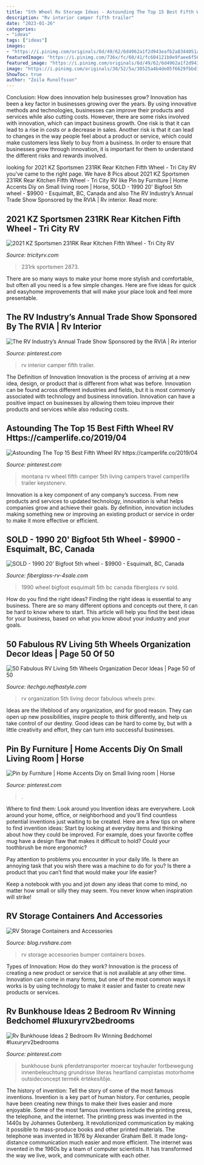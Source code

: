 ```yaml
---
title: "5th Wheel Rv Storage Ideas - Astounding The Top 15 Best Fifth Wheel Rv Https://camperlife.co/2019/04"
description: "Rv interior camper fifth trailer"
date: "2023-01-26"
categories:
- "ideas"
tags: ["ideas"]
images:
- "https://i.pinimg.com/originals/6d/49/62/6d4962a1f2d943eafb2a8344051ae160.jpg"
featuredImage: "https://i.pinimg.com/736x/fc/60/41/fc604121b0e9faee6f566c132d1abc54.jpg"
featured_image: "https://i.pinimg.com/originals/6d/49/62/6d4962a1f2d943eafb2a8344051ae160.jpg"
image: "https://i.pinimg.com/originals/38/52/5a/38525a4b4de05f6629fbbd192e28feef.jpg"
ShowToc: true
author: "Zoila Runolfsson"
---
```



Conclusion: How does innovation help businesses grow?
Innovation has been a key factor in businesses growing over the years. By using innovative methods and technologies, businesses can improve their products and services while also cutting costs. However, there are some risks involved with innovation, which can impact business growth. One risk is that it can lead to a rise in costs or a decrease in sales. Another risk is that it can lead to changes in the way people feel about a product or service, which could make customers less likely to buy from a business. In order to ensure that businesses grow through innovation, it is important for them to understand the different risks and rewards involved.

	

		
looking for 2021 KZ Sportsmen 231RK Rear Kitchen Fifth Wheel - Tri City RV you've came to the right page. We have 8 Pics about 2021 KZ Sportsmen 231RK Rear Kitchen Fifth Wheel - Tri City RV like Pin by Furniture | Home Accents Diy on Small living room | Horse, SOLD - 1990 20&#039; Bigfoot 5th wheel - $9900 - Esquimalt, BC, Canada and also The RV Industry’s Annual Trade Show Sponsored by the RVIA | Rv interior. Read more:
		
    
## 2021 KZ Sportsmen 231RK Rear Kitchen Fifth Wheel - Tri City RV

<img loading=lazy src="https://tricityrv.com/wp-content/uploads/2020/11/IMG_2873-2.jpg" onerror="this.onerror=null;this.src='https://tse1.mm.bing.net/th?id=OIP.bRe4k8GfpdKEi1j6ZuexNgHaFj&amp;pid=15.1';" alt="2021 KZ Sportsmen 231RK Rear Kitchen Fifth Wheel - Tri City RV">

_Source: tricityrv.com_

>231rk sportsmen 2873. 

	

There are so many ways to make your home more stylish and comfortable, but often all you need is a few simple changes. Here are five ideas for quick and easyhome improvements that will make your place look and feel more presentable.

    
## The RV Industry’s Annual Trade Show Sponsored By The RVIA | Rv Interior

<img loading=lazy src="https://i.pinimg.com/originals/6d/49/62/6d4962a1f2d943eafb2a8344051ae160.jpg" onerror="this.onerror=null;this.src='https://tse2.mm.bing.net/th?id=OIP.w6cVE-Jmjdjyo_X_Qnmv4QHaLG&amp;pid=15.1';" alt="The RV Industry’s Annual Trade Show Sponsored by the RVIA | Rv interior">

_Source: pinterest.com_

>rv interior camper fifth trailer. 

	

The Definition of Innovation
Innovation is the process of arriving at a new idea, design, or product that is different from what was before. Innovation can be found across different industries and fields, but it is most commonly associated with technology and business innovation. Innovation can have a positive impact on businesses by allowing them toieu improve their products and services while also reducing costs.

    
## Astounding The Top 15 Best Fifth Wheel RV Https://camperlife.co/2019/04

<img loading=lazy src="https://i.pinimg.com/736x/ef/42/ff/ef42fff7a26279fbcb726ea581f5e7d9.jpg" onerror="this.onerror=null;this.src='https://tse2.mm.bing.net/th?id=OIP.gXJ_qub6RYSKEtYtnIwwPQHaE4&amp;pid=15.1';" alt="Astounding The Top 15 Best Fifth Wheel RV https://camperlife.co/2019/04">

_Source: pinterest.com_

>montana rv wheel fifth camper 5th living campers travel camperlife trailer keystonerv. 

	

Innovation is a key component of any company’s success. From new products and services to updated technology, innovation is what helps companies grow and achieve their goals. By definition, innovation includes making something new or improving an existing product or service in order to make it more effective or efficient.

    
## SOLD - 1990 20&#039; Bigfoot 5th Wheel - $9900 - Esquimalt, BC, Canada

<img loading=lazy src="https://www.fiberglass-rv-4sale.com/sites/default/files/7/177a94.jpg" onerror="this.onerror=null;this.src='https://tse2.mm.bing.net/th?id=OIP.Yh8_yOvmSEQpiIRv0TZgaQHaFj&amp;pid=15.1';" alt="SOLD - 1990 20&#039; Bigfoot 5th wheel - $9900 - Esquimalt, BC, Canada">

_Source: fiberglass-rv-4sale.com_

>1990 wheel bigfoot esquimalt 5th bc canada fiberglass rv sold. 

	

How do you find the right ideas?
Finding the right ideas is essential to any business. There are so many different options and concepts out there, it can be hard to know where to start. This article will help you find the best ideas for your business, based on what you know about your industry and your goals.

    
## 50 Fabulous RV Living 5th Wheels Organization Decor Ideas | Page 50 Of 50

<img loading=lazy src="http://itechgo.com/wp-content/uploads/2018/05/Fabulous-RV-Living-5th-Wheels-Organization-Decor-Ideas-50.jpg" onerror="this.onerror=null;this.src='https://tse2.mm.bing.net/th?id=OIP.PhmIN4QdoYy4uhTwGuW-twHaJ4&amp;pid=15.1';" alt="50 Fabulous RV Living 5th Wheels Organization Decor Ideas | Page 50 of 50">

_Source: itechgo.nafhastyle.com_

>rv organization 5th living decor fabulous wheels prev. 

	

Ideas are the lifeblood of any organization, and for good reason. They can open up new possibilities, inspire people to think differently, and help us take control of our destiny. Good ideas can be hard to come by, but with a little creativity and effort, they can turn into successful businesses.

    
## Pin By Furniture | Home Accents Diy On Small Living Room | Horse

<img loading=lazy src="https://i.pinimg.com/originals/38/52/5a/38525a4b4de05f6629fbbd192e28feef.jpg" onerror="this.onerror=null;this.src='https://tse2.mm.bing.net/th?id=OIP.T6e2cfzvP3IROxEPJRYqIgHaJ4&amp;pid=15.1';" alt="Pin by Furniture | Home Accents Diy on Small living room | Horse">

_Source: pinterest.com_

>. 

	

Where to find them: Look around you
Invention ideas are everywhere. Look around your home, office, or neighborhood and you’ll find countless potential inventions just waiting to be created. Here are a few tips on where to find invention ideas:
Start by looking at everyday items and thinking about how they could be improved. For example, does your favorite coffee mug have a design flaw that makes it difficult to hold? Could your toothbrush be more ergonomic?

Pay attention to problems you encounter in your daily life. Is there an annoying task that you wish there was a machine to do for you? Is there a product that you can’t find that would make your life easier?

Keep a notebook with you and jot down any ideas that come to mind, no matter how small or silly they may seem. You never know when inspiration will strike!

    
## RV Storage Containers And Accessories

<img loading=lazy src="http://s3-us-east-2.amazonaws.com/rvshare-wordpress/wp-content/uploads/2015/06/22165959/0403001155b.jpg" onerror="this.onerror=null;this.src='https://tse3.mm.bing.net/th?id=OIP.oJuuINGk65M2yH10G1Z2_QHaFj&amp;pid=15.1';" alt="RV Storage Containers and Accessories">

_Source: blog.rvshare.com_

>rv storage accessories bumper containers boxes. 

	

Types of Innovation: How do they work?
Innovation is the process of creating a new product or service that is not available at any other time. Innovation can come in many forms, but one of the most common ways it works is by using technology to make it easier and faster to create new products or services.

    
## Rv Bunkhouse Ideas 2 Bedroom Rv Winning Bedchomel #luxuryrv2bedrooms

<img loading=lazy src="https://i.pinimg.com/736x/fc/60/41/fc604121b0e9faee6f566c132d1abc54.jpg" onerror="this.onerror=null;this.src='https://tse4.mm.bing.net/th?id=OIP.g5t_sFxJmNpVuepfNX4yRAHaLH&amp;pid=15.1';" alt="Rv Bunkhouse Ideas 2 Bedroom Rv Winning Bedchomel #luxuryrv2bedrooms">

_Source: pinterest.com_

>bunkhouse bunk pferdetransporter moercar toyhauler fortbewegung innenbeleuchtung grundrisse literas heartland campistas motorhome outsideconcept termék értékesítője. 

	

The history of invention: Tell the story of some of the most famous inventions.
Invention is a key part of human history. For centuries, people have been creating new things to make their lives easier and more enjoyable. Some of the most famous inventions include the printing press, the telephone, and the internet.
The printing press was invented in the 1440s by Johannes Gutenberg. It revolutionized communication by making it possible to mass-produce books and other printed materials. The telephone was invented in 1876 by Alexander Graham Bell. It made long-distance communication much easier and more efficient. The internet was invented in the 1960s by a team of computer scientists. It has transformed the way we live, work, and communicate with each other.

